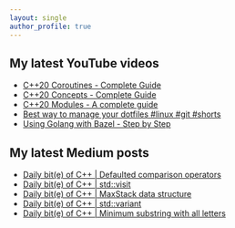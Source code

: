 ```yaml
---
layout: single
author_profile: true
---
```


## My latest YouTube videos

<ul>
<!--START_SECTION:youtube-->
<li><a href="https://www.youtube.com/watch?v=w-dmOHhBX9o">C++20 Coroutines - Complete Guide</a></li>
<li><a href="https://www.youtube.com/watch?v=1So7onMFxJM">C++20 Concepts  - Complete Guide</a></li>
<li><a href="https://www.youtube.com/watch?v=WRCwciJ5MTE">C++20 Modules - A complete guide</a></li>
<li><a href="https://www.youtube.com/watch?v=LHrB4TcU1JM">Best way to manage your dotfiles #linux #git #shorts</a></li>
<li><a href="https://www.youtube.com/watch?v=mXLrk0ipwz4">Using Golang with Bazel - Step by Step</a></li>
<!--END_SECTION:youtube-->
</ul>

## My latest Medium posts

<ul>
<!--START_SECTION:medium-->
<li><a href="https://medium.com/@simontoth/daily-bit-e-of-c-defaulted-comparison-operators-780af7547f42?source=rss-1e1de1006a93------2">Daily bit(e) of C++ | Defaulted comparison operators</a></li>
<li><a href="https://medium.com/@simontoth/daily-bit-e-of-c-std-visit-8c995fbfb6c1?source=rss-1e1de1006a93------2">Daily bit(e) of C++ | std::visit</a></li>
<li><a href="https://medium.com/@simontoth/daily-bit-e-of-c-maxstack-data-structure-3fe5d0e6a5c0?source=rss-1e1de1006a93------2">Daily bit(e) of C++ | MaxStack data structure</a></li>
<li><a href="https://medium.com/@simontoth/daily-bit-e-of-c-std-variant-55aca2629502?source=rss-1e1de1006a93------2">Daily bit(e) of C++ | std::variant</a></li>
<li><a href="https://medium.com/@simontoth/daily-bit-e-of-c-minimum-substring-with-all-letters-619ca68da1a6?source=rss-1e1de1006a93------2">Daily bit(e) of C++ | Minimum substring with all letters</a></li>
<!--END_SECTION:medium-->
</ul>